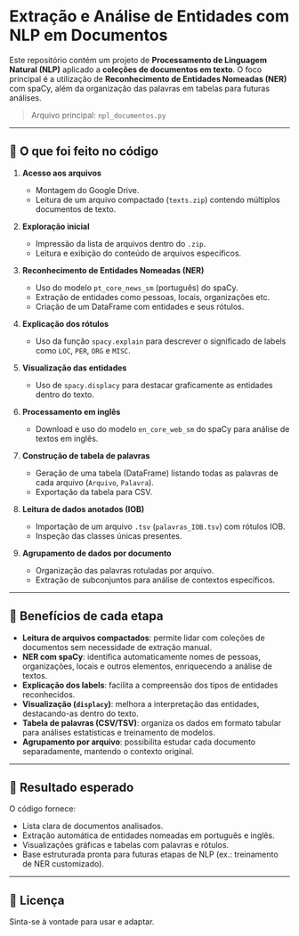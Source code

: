 # Extração e Análise de Entidades com NLP em Documentos

Este repositório contém um projeto de **Processamento de Linguagem Natural (NLP)** aplicado a **coleções de documentos em texto**. O foco principal é a utilização de **Reconhecimento de Entidades Nomeadas (NER)** com spaCy, além da organização das palavras em tabelas para futuras análises.

> Arquivo principal: `npl_documentos.py`

---

## 🧠 O que foi feito no código

1. **Acesso aos arquivos**

   * Montagem do Google Drive.
   * Leitura de um arquivo compactado (`texts.zip`) contendo múltiplos documentos de texto.

2. **Exploração inicial**

   * Impressão da lista de arquivos dentro do `.zip`.
   * Leitura e exibição do conteúdo de arquivos específicos.

3. **Reconhecimento de Entidades Nomeadas (NER)**

   * Uso do modelo `pt_core_news_sm` (português) do spaCy.
   * Extração de entidades como pessoas, locais, organizações etc.
   * Criação de um DataFrame com entidades e seus rótulos.

4. **Explicação dos rótulos**

   * Uso da função `spacy.explain` para descrever o significado de labels como `LOC`, `PER`, `ORG` e `MISC`.

5. **Visualização das entidades**

   * Uso de `spacy.displacy` para destacar graficamente as entidades dentro do texto.

6. **Processamento em inglês**

   * Download e uso do modelo `en_core_web_sm` do spaCy para análise de textos em inglês.

7. **Construção de tabela de palavras**

   * Geração de uma tabela (DataFrame) listando todas as palavras de cada arquivo (`Arquivo`, `Palavra`).
   * Exportação da tabela para CSV.

8. **Leitura de dados anotados (IOB)**

   * Importação de um arquivo `.tsv` (`palavras_IOB.tsv`) com rótulos IOB.
   * Inspeção das classes únicas presentes.

9. **Agrupamento de dados por documento**

   * Organização das palavras rotuladas por arquivo.
   * Extração de subconjuntos para análise de contextos específicos.

---

## 🧹 Benefícios de cada etapa

* **Leitura de arquivos compactados**: permite lidar com coleções de documentos sem necessidade de extração manual.
* **NER com spaCy**: identifica automaticamente nomes de pessoas, organizações, locais e outros elementos, enriquecendo a análise de textos.
* **Explicação dos labels**: facilita a compreensão dos tipos de entidades reconhecidos.
* **Visualização (`displacy`)**: melhora a interpretação das entidades, destacando-as dentro do texto.
* **Tabela de palavras (CSV/TSV)**: organiza os dados em formato tabular para análises estatísticas e treinamento de modelos.
* **Agrupamento por arquivo**: possibilita estudar cada documento separadamente, mantendo o contexto original.

---

## 🔮 Resultado esperado

O código fornece:

* Lista clara de documentos analisados.
* Extração automática de entidades nomeadas em português e inglês.
* Visualizações gráficas e tabelas com palavras e rótulos.
* Base estruturada pronta para futuras etapas de NLP (ex.: treinamento de NER customizado).

---

## 📜 Licença

Sinta-se à vontade para usar e adaptar.
